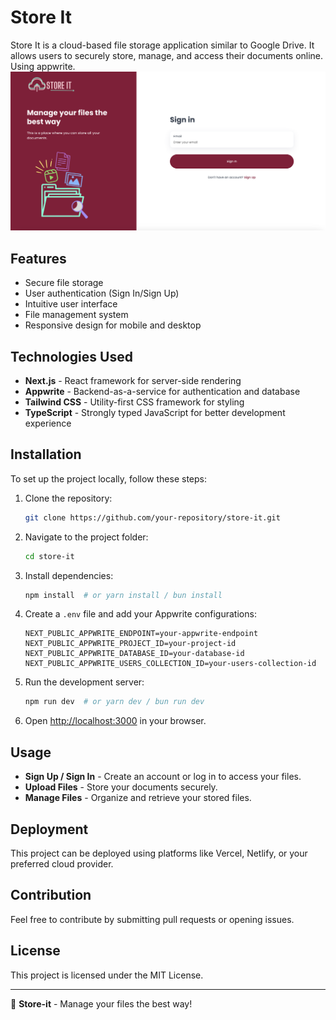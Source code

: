 # Store It

Store It is a cloud-based file storage application similar to Google Drive. It allows users to securely store, manage, and access their documents online. Using appwrite.
<img center="right" src="./public/assets/images/storeIt.png"  />

## Features

- Secure file storage
- User authentication (Sign In/Sign Up)
- Intuitive user interface
- File management system
- Responsive design for mobile and desktop

## Technologies Used

- **Next.js** - React framework for server-side rendering
- **Appwrite** - Backend-as-a-service for authentication and database
- **Tailwind CSS** - Utility-first CSS framework for styling
- **TypeScript** - Strongly typed JavaScript for better development experience

## Installation

To set up the project locally, follow these steps:

1. Clone the repository:
   ```sh
   git clone https://github.com/your-repository/store-it.git
   ```
2. Navigate to the project folder:
   ```sh
   cd store-it
   ```
3. Install dependencies:
   ```sh
   npm install  # or yarn install / bun install
   ```
4. Create a `.env` file and add your Appwrite configurations:
   ```env
   NEXT_PUBLIC_APPWRITE_ENDPOINT=your-appwrite-endpoint
   NEXT_PUBLIC_APPWRITE_PROJECT_ID=your-project-id
   NEXT_PUBLIC_APPWRITE_DATABASE_ID=your-database-id
   NEXT_PUBLIC_APPWRITE_USERS_COLLECTION_ID=your-users-collection-id
   ```
5. Run the development server:
   ```sh
   npm run dev  # or yarn dev / bun run dev
   ```
6. Open [http://localhost:3000](http://localhost:3000) in your browser.

## Usage

- **Sign Up / Sign In** - Create an account or log in to access your files.
- **Upload Files** - Store your documents securely.
- **Manage Files** - Organize and retrieve your stored files.

## Deployment

This project can be deployed using platforms like Vercel, Netlify, or your preferred cloud provider.

## Contribution

Feel free to contribute by submitting pull requests or opening issues.

## License

This project is licensed under the MIT License.

---

🚀 **Store-it** - Manage your files the best way!
